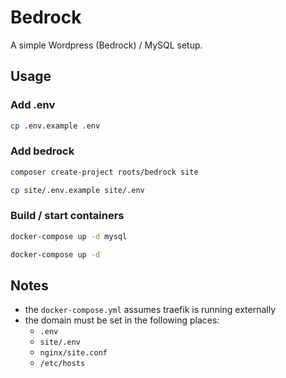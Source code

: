 # Bedrock

A simple Wordpress (Bedrock) / MySQL setup.

## Usage
### Add .env
```bash
cp .env.example .env
```
### Add bedrock
```bash
composer create-project roots/bedrock site
```
```bash
cp site/.env.example site/.env
```
### Build / start containers
```bash
docker-compose up -d mysql
```
```bash
docker-compose up -d
```

## Notes
- the `docker-compose.yml` assumes traefik is running externally
- the domain must be set in the following places:
    - `.env`
    - `site/.env`
    - `nginx/site.conf`
    - `/etc/hosts`

